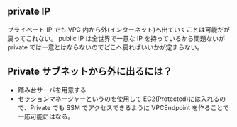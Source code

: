 ## private IP

プライベート IP でも VPC 内から外(インターネット)へ出ていくことは可能だが戻ってこれない。
public IP は全世界で一意な IP を持っているから問題ないが private では一意とはならないのでどこへ戻ればいいかが定まらない。

## Private サブネットから外に出るには？

- 踏み台サーバを用意する
- セッションマネージャーというのを使用して EC2(Protected)には入れるので、Private でも SSM でアクセスできるように VPCEndpoint を作ることで一応可能にはなる。
